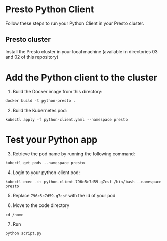 # Presto Python Client

Follow these steps to run your Python Client in your Presto cluster.

## Presto cluster

Install the Presto cluster in your local machine (available in directories 03 and 02 of this repository)

# Add the Python client to the cluster

1. Build the Docker image from this directory: 

`docker build -t python-presto .`

2. Build the Kubernetes pod: 

`kubectl apply -f python-client.yaml --namespace presto`

# Test your Python app

3. Retrieve the pod name by running the following command: 

`kubectl get pods --namespace presto`

4. Login to your python-client pod: 

`kubectl exec -it python-client-796c5c7d59-g7csf /bin/bash --namespace presto`

5. Replace `796c5c7d59-g7csf` with the id of your pod

6. Move to the code directory 

`cd /home`

7. Run 

`python script.py` 
